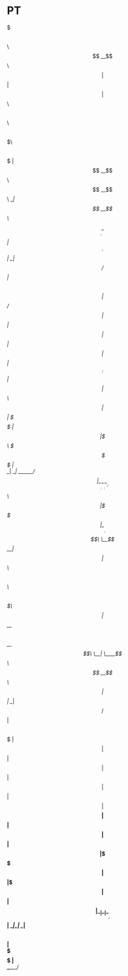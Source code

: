 PT
==


$$$$$$$\                                                $$\                                        
$$  __$$\                                               $$ |                                       
$$ |  $$ | $$$$$$\   $$$$$$\  $$\  $$$$$$\   $$$$$$$\ $$$$$$\                                      
$$$$$$$  |$$  __$$\ $$  __$$\ \__|$$  __$$\ $$  _____|\_$$  _|                                     
$$  ____/ $$ |  \__|$$ /  $$ |$$\ $$$$$$$$ |$$ /        $$ |                                       
$$ |      $$ |      $$ |  $$ |$$ |$$   ____|$$ |        $$ |$$\                                    
$$ |      $$ |      \$$$$$$  |$$ |\$$$$$$$\ \$$$$$$$\   \$$$$  |                                   
\__|      \__|       \______/ $$ | \_______| \_______|   \____/                                    
                        $$\   $$ |                                                                 
                        \$$$$$$  |                                                                 
                         \______/                                                                  
                                                $$$$$$$$\                                          
                                                \__$$  __|                                         
                                                   $$ | $$$$$$\   $$$$$$\  $$\  $$$$$$\  $$$$$$$\  
                                                   $$ |$$  __$$\ $$  __$$\ \__| \____$$\ $$  __$$\ 
                                                   $$ |$$ |  \__|$$ /  $$ |$$\  $$$$$$$ |$$ |  $$ |
                                                   $$ |$$ |      $$ |  $$ |$$ |$$  __$$ |$$ |  $$ |
                                                   $$ |$$ |      \$$$$$$  |$$ |\$$$$$$$ |$$ |  $$ |
                                                   \__|\__|       \______/ $$ | \_______|\__|  \__|
                                                                     $$\   $$ |                    
                                                                     \$$$$$$  |                    
                                                                      \______/                     
